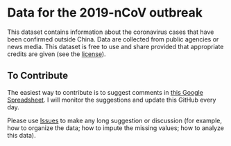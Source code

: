 # Data for the 2019-nCoV outbreak

This dataset contains information about the coronavirus cases that have been confirmed outside China. Data are collected from public agencies or news media. This dataset is free to use and share provided that appropriate credits are given (see the [license](./LICENSE.md)).

## To Contribute
The easiest way to contribute is to suggest comments in [this Google Spreadsheet](https://docs.google.com/spreadsheets/d/1H4MzVxkug2txyzkiDJsGVKB04YveYcsHg9ijuer8clE/edit?usp=sharing). I will monitor the suggestions and update this GitHub every day.

Please use [Issues](https://github.com/qingyuanzhao/Coronavirus-Data/issues) to make any long suggestion or discussion (for example, how to organize the data; how to impute the missing values; how to analyze this data).

